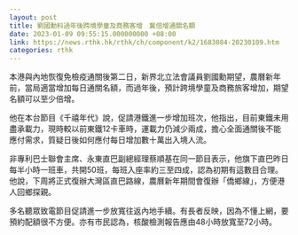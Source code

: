 ```yaml
---
layout: post
title: 劉國勳料過年後跨境學童及商務客增　冀倍增通關名額
date: 2023-01-09 09:55:15.000000000 +08:00
link: https://news.rthk.hk/rthk/ch/component/k2/1683084-20230109.htm
categories: rthk
---
```


本港與內地恢復免檢疫通關後第二日，新界北立法會議員劉國勳期望，農曆新年前，當局適當增加每日通關名額，而過年後，預計跨境學童及商務旅客增加，期望名額可以至少倍增。

他在本台節目《千禧年代》說，促請港鐵進一步增加班次，他指出，目前東鐵未用盡承載力，現時較以前東鐵12卡車時，運載力仍減少兩成，擔心全面通關後不能應付需求，質疑日後如何應付每日增加數十萬出入境人流。

非專利巴士聯會主席、永東直巴副總經理蔡順基在同一節目表示，他旗下直巴昨日每半小時一班車，共開50班，每班入座率約三至四成，認為初期有這數目合理。他說，下周將正式復辦大灣區直巴路線，農曆新年期間會復辦「僑鄉線」，方便港人回鄉探親。

多名聽眾致電節目促請進一步放寬往返內地手續。有長者反映，因為不懂上網，要預約配額很不方便。亦有市民認為，核酸檢測報告應由48小時放寬至72小時。
